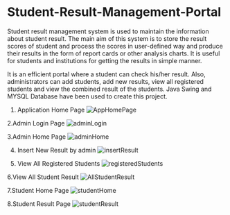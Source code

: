 # Student-Result-Management-Portal

Student result management system is used to maintain the information about student result. The main aim of this system is to store the result scores of student and process the scores in user-defined way and produce their results in the form of report cards or other analysis charts. It is useful for students and institutions for getting the results in simple manner.

It is an efficient portal where a student can check his/her result. Also, administrators can add students, add new results, view all registered students and view the combined result of the students. Java Swing and MYSQL Database have been used to create this project.

1. Application Home Page
![AppHomePage](https://user-images.githubusercontent.com/118299774/214020069-edd98142-d225-4dfb-8b60-34e20bfe91f3.JPG)

2.Admin Login Page
![adminLogin](https://user-images.githubusercontent.com/118299774/214020183-665a9384-2a1b-4f81-ae45-5bd9379f015c.JPG)

3.Admin Home Page
![adminHome](https://user-images.githubusercontent.com/118299774/214020279-6ad807e1-0fd6-4a15-88e0-0beb90907a71.JPG)

4. Insert New Result by admin
![insertResult](https://user-images.githubusercontent.com/118299774/214020403-4415c572-942b-4881-92c3-a916e7725f1b.JPG)

5. View All Registered Students
![registeredStudents](https://user-images.githubusercontent.com/118299774/214020597-72682734-6d96-4391-8aa1-e57058e18dfa.JPG)

6.View All Student Result
![AllStudentResult](https://user-images.githubusercontent.com/118299774/214020739-873ba47a-44ef-48fb-b1e1-bca3a1f24f79.JPG)

7.Student Home Page
![studentHome](https://user-images.githubusercontent.com/118299774/214020834-c03b8652-ab36-4cea-af88-99761da03695.JPG)

8.Student Result Page
![studentResult](https://user-images.githubusercontent.com/118299774/214020921-bfd64d8a-e9d0-4eac-8b31-c52737415377.JPG)

